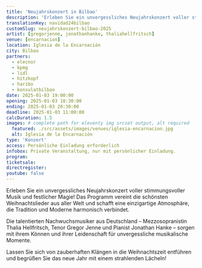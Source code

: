 ```yaml
---
title: 'Neujahrskonzert in Bilbao'
description: 'Erleben Sie ein unvergessliches Neujahrskonzert voller stimmungsvoller Musik und festlicher Magie! '
translationKey: navidad24bilbao
customSlug: neujahrskonzert-bilbao-2025
artist: [gregorjenne, jonathanhanke, thaliahellfritsch]
venue: [encarnacion]
location: Iglesia de la Encarnación
city: Bilbao
partners:
  - elecnor
  - kpmg
  - lidl
  - hitzkopf
  - haribo
  - konsulatbilbao
date: 2025-01-03 19:00:00
opening: 2025-01-03 18:30:00
ending: 2025-01-03 20:30:00
deadline: 2025-01-03 11:00:00
calcDuration: 1.5
images: # complete path for eleventy img srcset output, alt required
  featured: ./src/assets/images/venues/iglesia-encarnacion.jpg
  alt: Iglesia de la Encarnación
type: 'Konzert'
access: Persönliche Einladung erforderlich
infobox: Private Veranstaltung, nur mit persönlicher Einladung.
program:
ticketsale:
directregister:
youtube: false
---
```


Erleben Sie ein unvergessliches Neujahrskonzert voller stimmungsvoller Musik und festlicher Magie! Das Programm vereint die schönsten Weihnachtslieder aus aller Welt und schafft eine einzigartige Atmosphäre, die Tradition und Moderne harmonisch verbindet.

Die talentierten Nachwuchsmusiker aus Deutschland – Mezzosopranistin Thalia Hellfritsch, Tenor Gregor Jenne und Pianist Jonathan Hanke – sorgen mit ihrem Können und ihrer Leidenschaft für unvergessliche musikalische Momente.

Lassen Sie sich von zauberhaften Klängen in die Weihnachtszeit entführen und begrüßen Sie das neue Jahr mit einem strahlenden Lächeln!
